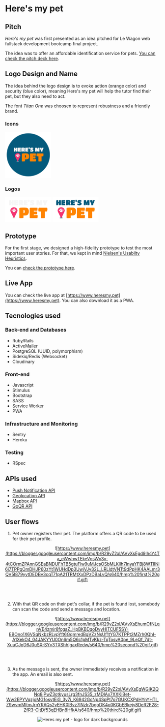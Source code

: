 <h1>Here's my pet</h1>

<h2>Pitch</h2>

*Here's my pet* was first presented as an idea pitched for Le Wagon web fullstack development bootcamp final project.

The idea was to offer an affordable identification service for pets. [You can check the pitch deck here](https://drive.google.com/file/d/1Q3p6T9w5yWYRJVF2zQZ9bIqXxho6PKsf/view?usp=sharing).

<h2>Logo Design and Name</h2>

The idea behind the logo design is to evoke action (orange color) and security (blue color), meaning Here's my pet will help the tutor find their pet, but they also need to act.

The font *Titan One* was choosen to represent robustness and a friendly brand.

<h3>Icons</h3>

<div align="left">
<img src="https://github.com/magedeungaro/heres-my-pet/blob/master/public/icons/ms-icon-310x310.png?raw=true" alt="Heres my pet icon medalion"  width="150px">
</div>

<h3>Logos</h3>

<div align="left">
<img src="https://github.com/magedeungaro/heres-my-pet/blob/master/app/assets/images/heresmypet_logo_inverted.png?raw=true" alt="Heres my pet - logo for dark backgrounds" width="150px">

<img src="https://github.com/magedeungaro/heres-my-pet/blob/master/app/assets/images/heresmypet_logo.png?raw=true" alt="Heres my pet - logo for light backgrounds" width="150px">
</div>

<h2>Prototype</h2>

For the first stage, we designed a high-fidelity prototype to test the most important user stories. For that, we kept in mind [Nielsen's Usabilty Heuristics](https://www.nngroup.com/articles/ten-usability-heuristics/).

You can [check the prototype here](https://www.figma.com/proto/zlrvtJiXEMw7PyPJtKu7wl/HMP?node-id=74%3A242&scaling=scale-down&page-id=8%3A2&starting-point-node-id=74%3A242).

<h2>Live App</h2>

You can check the live app at [https://www.heresmy.pet](https://www.heresmy.pet). You can also download it as a PWA.

<h2>Tecnologies used</h2>

<h3>Back-end and Databases</h3>

<ul>
  <li>Ruby/Rails</li>
  <li>ActiveMailer</li>
  <li>PostgreSQL (UUID, polymorphism)</li>
  <li>Sidekiq/Redis (Websocket)</li>
  <li>Cloudinary</li>
</ul>


<h3>Front-end</h3>

<ul>
  <li>Javascript</li>
  <li>Stimulus</li>
  <li>Bootstrap</li>
  <li>SASS</li>
  <li>Service Worker</li>
  <li>PWA</li>
</ul>


<h3>Infrastructure and Monitoring</h3>

<ul>
  <li>Sentry</li>
  <li>Heroku</li>
</ul>


<h3>Testing</h3>

<ul>
  <li>RSpec</li>
</ul>

<h2>APIs used</h2>

<ul>
  <li>
    <a href="https://developer.mozilla.org/en-US/docs/Web/API/Push_API">Push Notification API </a>
  </li>
  <li>
    <a href="https://developer.mozilla.org/en-US/docs/Web/API/Geolocation_API">Geolocation API </a>
  </li>
  <li>
    <a href="https://www.mapbox.com/">Mapbox API </a>
  </li>
  <li>
    <a href="https://goqr.me/api/">GoQR API </a>
  </li>
</ul>

<h2>User flows</h2>

1) Pet owner registers their pet. The platform offers a QR code to be used for their pet profile.

<div align="center">

  ![https://www.heresmy.pet](https://blogger.googleusercontent.com/img/b/R29vZ2xl/AVvXsEgd9IhcY4Ta_eWwhwTEkeVosWx3x-4tCOrmZPAnnGSEaBNDUFhTB5gtuFlw9uMJcsOSbMLKllh7InyaYFBj8WTlINl6i7TPPgOmDHJP60zYt1WUHdDp3UwiVJy32L_LRLldtVNTt9dPpHK4AALmr3QV5l879yvtDEDBv3cqT71pA21TRMtXxDPzDBaLvQ/s640/hmp%20first%20gif.gif)

</div>

<br>
<br>

2) With that QR code on their pet's collar, if the pet is found lost, somebody can scan the code and send a message and location.

<div align="center">

  ![https://www.heresmy.pet](https://blogger.googleusercontent.com/img/b/R29vZ2xl/AVvXsEhumOfNLqnVE4zmjr8fcgaZ_HpBKBDqoDvyHITCUF5SY-EBOno1X6VSqNkbzRLvpYft6GqmredBgVZzNsUf1tYG7KTPPt2MZrh0QhI-A1XekO4_04JAKYYU0On6m5Q6c1pMTvKkz-TqTosvA0pe_9LeQf_7dt-XuuCJqD6J0uSXrSYv3TXShhIgaxRedw/s640/hmp%20second%20gif.gif)

</div>

<br>
<br>

3) As the message is sent, the owner immediately receives a notification in the app. An email is also sent.

<div align="center">

  ![https://www.heresmy.pet](https://blogger.googleusercontent.com/img/b/R29vZ2xl/AVvXsEgWGIK2QNq8jPwZ3otkyusLrg3fnJS35_zMDIAx7XXKiBet-Ww2EPYVqzjoMG1osvtEiG_3v7i_K6942GcNp4SpPt7o7GUKCXPdHYnYHTI_Z9wvmMltmJrnYRAQs2yEHK0lBvz7lNzIr7bgoDK4o0KGbEBkejy8DeR2F28-ZfR3-CltDf53qEHBn8HfkA/s640/hmp%20third%20gif.gif)

  <img src="https://blogger.googleusercontent.com/img/b/R29vZ2xl/AVvXsEhTo4-NJYkj612a4B9dtUwvHxWi0SuJdsSdfYXl6DQv6TsgQacsB_jtVDcYRZ9awMUn3lue2mQ6UOHF9KbKdlBJJLY6YvXpMwI0WXwS9spUuhJuRjen2mF5lirVto17pP4MJvLr05HwAQC3z_PBiKYmut56K93sDRzTsJARS0iROBqBIySTsYRZNmopSQ/s1600/hmp%20email.jpeg" alt="Heres my pet - logo for dark backgrounds" width="300px">

</div>
